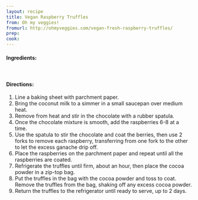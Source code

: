 ```yaml
---
layout: recipe
title: Vegan Raspberry Truffles
from: Oh my veggies!
fromurl: http://ohmyveggies.com/vegan-fresh-raspberry-truffles/
prep: 
cook: 
---
```


#### Ingredients:

<br>

#### Directions:

1. Line a baking sheet with parchment paper.
2. Bring the coconut milk to a simmer in a small saucepan over medium heat. 
3. Remove from heat and stir in the chocolate with a rubber spatula.
4. Once the chocolate mixture is smooth, add the raspberries 6-8 at a time. 
5. Use the spatula to stir the chocolate and coat the berries, then use 2 forks to remove each raspberry, transferring from one fork to the other to let the excess ganache drip off. 
6. Place the raspberries on the parchment paper and repeat until all the raspberries are coated.
7. Refrigerate the truffles until firm, about an hour, then place the cocoa powder in a zip-top bag. 
8. Put the truffles in the bag with the cocoa powder and toss to coat. Remove the truffles from the bag, shaking off any excess cocoa powder.
9. Return the truffles to the refrigerator until ready to serve, up to 2 days.
